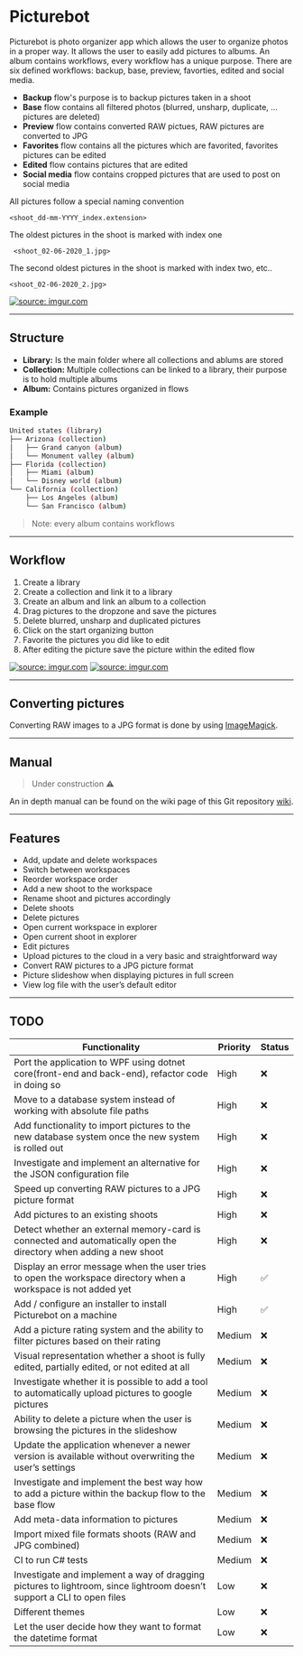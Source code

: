 # Picturebot
Picturebot is photo organizer app which allows the user to organize photos in a proper way. It allows the user to easily add pictures to albums. 
An album contains workflows, every workflow has a unique purpose. There are six defined workflows: backup, base, preview, favorties, edited and social media.

* **Backup** flow's purpose is to backup pictures taken in a shoot
* **Base** flow contains all filtered photos (blurred, unsharp, duplicate, … pictures are deleted)
* **Preview** flow contains converted RAW pictues, RAW pictures are converted to JPG
* **Favorites** flow contains all the pictures which are favorited, favorites pictures can be edited
* **Edited** flow contains pictures that are edited
* **Social media** flow contains cropped pictures that are used to post on social media

All pictures follow a special naming convention

    <shoot_dd-mm-YYYY_index.extension>

The oldest pictures in the shoot is marked with index one

     <shoot_02-06-2020_1.jpg>
The second oldest pictures in the shoot is marked with index two, etc..

    <shoot_02-06-2020_2.jpg>

<a href="https://imgur.com/a/Ug8Tllf"><img src="https://i.imgur.com/Ug8Tllf.png" title="source: imgur.com" /></a>

----
## Structure
* **Library:** Is the main folder where all collections and ablums are stored
* **Collection:** Multiple collections can be linked to a library, their purpose is to hold multiple albums
* **Album:** Contains pictures organized in flows

### Example
```bash
United states (library)
├── Arizona (collection)
│   ├── Grand canyon (album)
│   └── Monument valley (album)
├── Florida (collection)
│   ├── Miami (album)
│   └── Disney world (album)
└── California (collection)
    ├── Los Angeles (album)
    └── San Francisco (album)
```
> Note: every album contains workflows
----
## Workflow

1. Create a library 
2. Create a collection and link it to a library
3. Create an album and link an album to a collection
4. Drag pictures to the dropzone and save the pictures
5. Delete blurred, unsharp and duplicated pictures
6. Click on the start organizing button
7. Favorite the pictures you did like to edit
8. After editing the picture save the picture within the edited flow

<a href="https://imgur.com/A1pWAMZ"><img src="https://i.imgur.com/A1pWAMZ.gif" title="source: imgur.com" /></a>
<a href="https://imgur.com/DtsMSJm"><img src="https://i.imgur.com/DtsMSJm.gif" title="source: imgur.com" /></a>

----
## Converting pictures

Converting RAW images to a JPG format is done by using [ImageMagick](https://imagemagick.org/script/download.php).

----
## Manual

> Under construction :warning:

An in depth manual can be found on the wiki page of this Git repository [wiki](https://github.com/Tomekske/PicturebotGUI/wiki).

----
## Features

* Add, update and delete workspaces
* Switch between workspaces
* Reorder workspace order
* Add a new shoot to the workspace
* Rename shoot and pictures accordingly 
* Delete shoots
* Delete pictures
* Open current workspace in explorer
* Open current shoot in explorer
* Edit pictures
* Upload pictures to the cloud in a very basic and straightforward way
* Convert RAW pictures to a JPG picture format
* Picture slideshow when displaying pictures in full screen
* View log file with the user’s default editor

----
## TODO

| Functionality	| Priority	| Status	|
| ------- | ----------------------------- | --------------- |
| Port the application to WPF using dotnet core(front-end and back-end), refactor code in doing so                          | High      | :x: |
| Move to a database system instead of working with absolute file paths                                                     | High      | :x: |
| Add functionality to import pictures to the new database system once the new system is rolled out                         | High      | :x: |
| Investigate and implement an alternative for the JSON configuration file                                                  | High      | :x: |
| Speed up converting RAW pictures to a JPG picture format                                                                  | High      | :x: |
| Add pictures to an existing shoots                                                                                        | High      | :x: |
| Detect whether an external memory-card is connected and automatically open the directory when adding a new shoot          | High      | :x: |
| Display an error message when the user tries to open the workspace directory when a workspace is not added yet            | High      | :white_check_mark: |
| Add / configure an installer to install Picturebot on a machine                                                           | High      | :white_check_mark: |
| Add a picture rating system and the ability to filter pictures based on their rating                                      | Medium    | :x: |
| Visual representation whether a shoot is fully edited, partially edited, or not edited at all                             | Medium	| :x: |
| Investigate whether it is possible to add a tool to automatically upload pictures to google pictures                      | Medium	| :x: |
| Ability to delete a picture when the user is browsing the pictures in the slideshow                                       | Medium	| :x: |
| Update the application whenever a newer version is available without overwriting the user’s settings                      | Medium	| :x: |
| Investigate and implement the best way how to add a picture within the backup flow to the base flow                       | Medium	| :x: |
| Add meta-data information to pictures                                                                                     | Medium	| :x: |
| Import mixed file formats shoots (RAW and JPG combined)                                                                   | Medium	| :x: |
| CI to run C# tests                                                                                                        | Medium	| :x: |
| Investigate and implement a way of dragging pictures to lightroom, since lightroom doesn’t support a CLI to open files    | Low	| :x: |
| Different themes                                                                                                          | Low   | :x: |
| Let the user decide how they want to format the datetime format                                                           | Low	| :x: |

